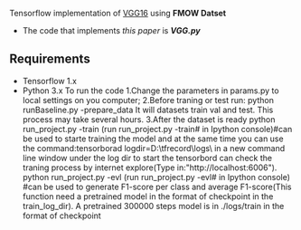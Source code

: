 Tensorflow implementation of [VGG16](https://arxiv.org/abs/1608.06993) using **FMOW Datset**
* The code that implements *this paper* is ***VGG.py***
## Requirements
* Tensorflow 1.x
* Python 3.x
To run the code 
1.Change the parameters in params.py to local settings on you computer;
2.Before  traning or test
run: python runBaseline.py -prepare_data 
It will datasets train val and test. This process may take several hours.
3.After the dataset is ready
python run_project.py -train (run run_project.py -train# in Ipython console)#can be used to starte training the model and at the same time you can use the command:tensorborad logdir=D:\tfrecord\logs\ in a new command line window under the log dir to start the tensorbord can check the traning process by internet explore(Type in:"http://localhost:6006"). 
python run_project.py -evl	(run run_project.py -evl# in Ipython console) #can be used to generate F1-score per class and average F1-score(This function need a pretrained model in the format of checkpoint in the train_log_dir).
A pretrained 300000 steps model is in ./logs/train in the format of checkpoint

